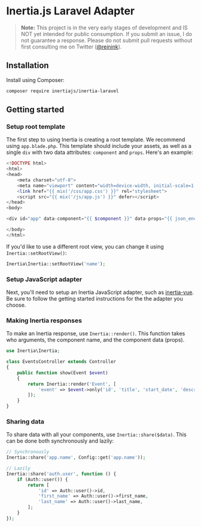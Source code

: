 # Inertia.js Laravel Adapter

> **Note:** This project is in the very early stages of development and IS NOT yet intended for public consumption. If you submit an issue, I do not guarantee a response. Please do not submit pull requests without first consulting me on Twitter ([@reinink](https://twitter.com/reinink)).

## Installation

Install using Composer:

```sh
composer require inertiajs/inertia-laravel
```

## Getting started

### Setup root template

The first step to using Inertia is creating a root template. We recommend using `app.blade.php`. This template should include your assets, as well as a single `div` with two data attributes: `component` and `props`. Here's an example:

```php
<!DOCTYPE html>
<html>
<head>
    <meta charset="utf-8">
    <meta name="viewport" content="width=device-width, initial-scale=1.0, maximum-scale=1.0">
    <link href="{{ mix('/css/app.css') }}" rel="stylesheet">
    <script src="{{ mix('/js/app.js') }}" defer></script>
</head>
<body>

<div id="app" data-component="{{ $component }}" data-props="{{ json_encode($props) }}"></div>

</body>
</html>
```

If you'd like to use a different root view, you can change it using `Inertia::setRootView()`:

```php
Inertia\Inertia::setRootView('name');
```

### Setup JavaScript adapter

Next, you'll need to setup an Inertia JavaScript adapter, such as [inertia-vue](https://github.com/inertiajs/inertia-vue). Be sure to follow the getting started instructions for the the adapter you choose.

### Making Inertia responses

To make an Inertia response, use `Inertia::render()`. This function takes who arguments, the component name, and the component data (props).

```php
use Inertia\Inertia;

class EventsController extends Controller
{
    public function show(Event $event)
    {
        return Inertia::render('Event', [
            'event' => $event->only('id', 'title', 'start_date', 'description'),
        ]);
    }
}
```

### Sharing data

To share data with all your components, use `Inertia::share($data)`. This can be done both synchronously and lazily:

```php
// Synchronously
Inertia::share('app.name', Config::get('app.name'));

// Lazily
Inertia::share('auth.user', function () {
    if (Auth::user()) {
        return [
            'id' => Auth::user()->id,
            'first_name' => Auth::user()->first_name,
            'last_name' => Auth::user()->last_name,
        ];
    }
});
```
